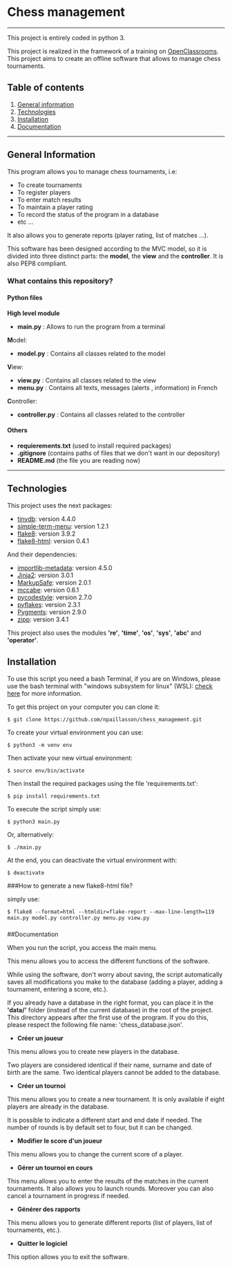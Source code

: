 # Chess management

***

This project is entirely coded in python 3.

This project is realized in the framework of a training on [OpenClassrooms](https://openclassrooms.com/fr/).
This project aims to create an offline software that allows to manage chess tournaments.


## Table of contents
1. [General information](#general-information)
2. [Technologies](#technologies)
3. [Installation](#installation)
4. [Documentation](#documentation)

***

## General Information


This program allows you to manage chess tournaments, i.e:
* To create tournaments
* To register players 
* To enter match results 
* To maintain a player rating 
* To record the status of the program in a database
* etc ...

It also allows you to generate reports (player rating, list of matches ...). 

This software has been designed according to the MVC model,
so it is divided into three distinct parts: the **model**,
the **view** and the **controller**. It is also PEP8 compliant.


### What contains this repository?

#### Python files

**High level module**
* **main.py** : Allows to run the program from a terminal

**M**odel:
* **model.py** : Contains all classes related to the model

**V**iew:
* **view.py** : Contains all classes related to the view
* **menu.py** : Contains all texts, messages (alerts , information) in French

**C**ontroller:
* **controller.py** : Contains all classes related to the controller

#### Others
* **requierements.txt** (used to install required packages)
* **.gitignore** (contains paths of files that we don't want in our depository)
* **README.md** (the file you are reading now)

***

## Technologies

This project uses the next packages:


* [tinydb](https://pypi.org/project/tinydb/): version 4.4.0
* [simple-term-menu](https://pypi.org/project/simple-term-menu/): version 1.2.1
* [flake8](https://pypi.org/project/flake8/): version 3.9.2
* [flake8-html](https://pypi.org/project/flake8-html/): version 0.4.1



And their dependencies:

* [importlib-metadata](https://pypi.org/project/importlib-metadata/): version 4.5.0
* [Jinja2](https://pypi.org/project/Jinja2/): version 3.0.1
* [MarkupSafe](https://pypi.org/project/MarkupSafe/): version 2.0.1
* [mccabe](https://pypi.org/project/mccabe/): version 0.6.1
* [pycodestyle](https://pypi.org/project/pycodestyle/): version 2.7.0
* [pyflakes](https://pypi.org/project/pyflakes/): version 2.3.1
* [Pygments](https://pypi.org/project/Pygments/): version 2.9.0
* [zipp](https://pypi.org/project/zipp/): version 3.4.1

This project also uses the modules **'re'**, **'time'**, **'os'**, **'sys'**, **'abc'** and **'operator'**.

###

## Installation

To use this script you need a bash Terminal, if you are on Windows, please use the bash
terminal with "windows subsystem for linux" (WSL): 
[check here](https://docs.microsoft.com/en-us/windows/wsl/install-win10) for more information.

To get this project on your computer you can clone it:
```
$ git clone https://github.com/npaillasson/chess_management.git
```
To create your virtual environment you can use:
```
$ python3 -m venv env
```
Then activate your new virtual environment:
```
$ source env/bin/activate
```
Then install the required packages using the file 'requirements.txt':
```
$ pip install requirements.txt
```
To execute the script simply use:
```
$ python3 main.py
```
Or, alternatively:
```
$ ./main.py
```
At the end, you can deactivate the virtual environment with:
```
$ deactivate
```

###How to generate a new flake8-html file?

simply use:
```
$ flake8 --format=html --htmldir=flake-report --max-line-length=119 main.py model.py controller.py menu.py view.py
```

###

##Documentation

When you run the script, you access the main menu.

This menu allows you to access the different functions of the software.

While using the software, don't worry about saving, the script automatically saves all 
modifications you make to the database (adding a player, adding a tournament, entering a score, etc.).

If you already have a database in the right format,
you can place it in the **'data/'** folder
(instead of the current database) in the root of the project.
This directory appears after the first use of the program.
If you do this, please respect the following file name: 'chess_database.json'.

* **Créer un joueur**

This menu allows you to create new players in the database.

Two players are considered identical if their name,
surname and date of birth are the same.
Two identical players cannot be added to the database.

* **Créer un tournoi**

This menu allows you to create a new tournament. 
It is only available if eight players are already in the database.
  
It is possible to indicate a different start and end date if needed.
The number of rounds is by default set to four, but it can be changed.

* **Modifier le score d'un joueur**

This menu allows you to change the current score of a player.

* **Gérer un tournoi en cours**

This menu allows you to enter the results of the matches in the current tournaments. 
It also allows you to launch rounds.
Moreover you can also cancel a tournament in progress if needed.

* **Générer des rapports** 

This menu allows you to generate different reports
(list of players, list of tournaments, etc.).

* **Quitter le logiciel**

This option allows you to exit the software.


